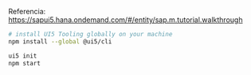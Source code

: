 
Referencia: https://sapui5.hana.ondemand.com/#/entity/sap.m.tutorial.walkthrough

```bash
# install UI5 Tooling globally on your machine
npm install --global @ui5/cli

ui5 init
npm start
```